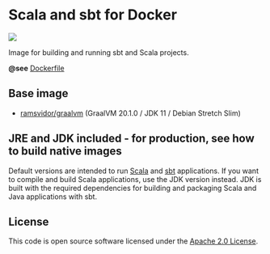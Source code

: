 # Scala and sbt for Docker
[![](https://images.microbadger.com/badges/image/ramsvidor/sbt.svg)](https://microbadger.com/images/ramsvidor/sbt "Get your own image badge on microbadger.com")

Image for building and running sbt and Scala projects.

**@see** [Dockerfile](https://github.com/ramsvidor/docker-graalvm/blob/master/sbt/Dockerfile)

## Base image
* [ramsvidor/graalvm](https://hub.docker.com/ramsvidor/graalvm) (GraalVM 20.1.0 / JDK 11 / Debian Stretch Slim)

## JRE and JDK included - for production, see how to build native images
Default versions are intended to run [Scala](http://www.scala-lang.org) and [sbt](http://www.scala-sbt.org) applications. If you want to compile and build Scala applications, use the JDK version instead.
JDK is built with the required dependencies for building and packaging Scala and Java applications with sbt.

## License
This code is open source software licensed under the [Apache 2.0 License]("http://www.apache.org/licenses/LICENSE-2.0.html").
